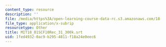 ```yaml
---
content_type: resource
description: ''
file: /media/https%3A/open-learning-course-data-rc.s3.amazonaws.com/18-01sc-single-variable-calculus-fall-2010/1fed49320ac9b2954811f18a24e0eec6_MIT18_01SCF10Rec_31_300k.srt
file_type: application/x-subrip
resourcetype: Other
title: MIT18_01SCF10Rec_31_300k.srt
uid: 1fed4932-0ac9-b295-4811-f18a24e0eec6
---
```

